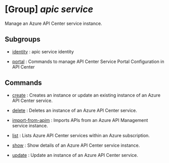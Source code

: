 # [Group] _apic service_

Manage an Azure API Center service instance.

## Subgroups

- [identity](/Commands/apic/service/identity/readme.md)
: apic service identity

- [portal](/Commands/apic/service/portal/readme.md)
: Commands to manage API Center Service Portal Configuration in API Center

## Commands

- [create](/Commands/apic/service/_create.md)
: Creates an instance or update an existing instance of an Azure API Center service.

- [delete](/Commands/apic/service/_delete.md)
: Deletes an instance of an Azure API Center service.

- [import-from-apim](/Commands/apic/service/_import-from-apim.md)
: Imports APIs from an Azure API Management service instance.

- [list](/Commands/apic/service/_list.md)
: Lists Azure API Center services within an Azure subscription.

- [show](/Commands/apic/service/_show.md)
: Show details of an Azure API Center service instance.

- [update](/Commands/apic/service/_update.md)
: Update an instance of an Azure API Center service.
